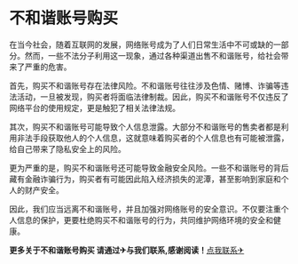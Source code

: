 # 不和谐账号购买

在当今社会，随着互联网的发展，网络账号成为了人们日常生活中不可或缺的一部分。然而，一些不法分子利用这一现象，通过各种渠道出售不和谐账号，给社会带来了严重的危害。

首先，购买不和谐账号存在法律风险。不和谐账号往往涉及色情、赌博、诈骗等违法活动，一旦被发现，购买者将面临法律制裁。因此，购买不和谐账号不仅违反了网络平台的使用规定，更是触犯了相关法律法规。

其次，购买不和谐账号可能导致个人信息泄露。大部分不和谐账号的售卖者都是利用非法手段获取他人的个人信息，这就意味着购买者的个人信息也有可能被泄露，给自己带来了隐私安全上的风险。

更为严重的是，购买不和谐账号还可能导致金融安全风险。一些不和谐账号的背后藏有金融诈骗行为，购买者有可能因此陷入经济损失的泥潭，甚至影响到家庭和个人的财产安全。

因此，我们应当远离不和谐账号，并且加强对网络账号的安全意识。不仅要注重个人信息的保护，更要杜绝购买不和谐账号的行为，共同维护网络环境的安全和健康。

**更多关于不和谐账号购买 请通过✈与我们联系,感谢阅读！**[点我联系✈](https://doc.G208.com)